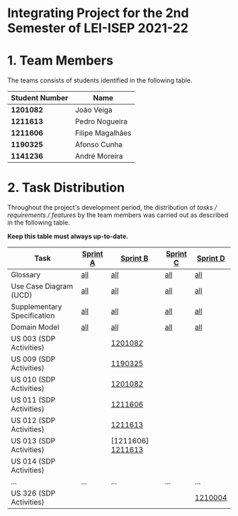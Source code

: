 # Integrating Project for the 2nd Semester of LEI-ISEP 2021-22 

# 1. Team Members

The teams consists of students identified in the following table. 

| Student Number	 | Name             |
|-----------------|------------------|
| **1201082**     | João Veiga       |
| **1211613**     | Pedro Nogueira   |
| **1211606**     | Filipe Magalhães |
| **1190325**     | Afonso Cunha     |
| **1141236**     | André Moreira    |



# 2. Task Distribution ###


Throughout the project's development period, the distribution of _tasks / requirements / features_ by the team members was carried out as described in the following table. 

**Keep this table must always up-to-date.**

| Task                        | [Sprint A](SprintA/README.md) | [Sprint B](SprintB/README.md)               | [Sprint C](SprintC/README.md) | [Sprint D](SprintD/README.md) |
|-----------------------------|-------------------------------|---------------------------------------------|-------------------------------|-------------------------------|
| Glossary                    | [all](SprintA/Glossary.md)    | [all](SprintB/Glossary.md)                  | [all](SprintC/Glossary.md)    | [all](SprintD/Glossary.md)    |
| Use Case Diagram (UCD)      | [all](SprintA/UCD.md)         | [all](SprintB/UCD.md)                       | [all](SprintC/UCD.md)         | [all](SprintD/UCD.md)         |
| Supplementary Specification | [all](SprintA/FURPS.md)       | [all](SprintB/FURPS.md)                     | [all](SprintC/FURPS.md)       | [all](SprintD/FURPS.md)       |
| Domain Model                | [all](SprintA/DM.md)          | [all](SprintB/DM.md)                        | [all](SprintC/DM.md)          | [all](SprintD/DM.md)          |
| US 003 (SDP Activities)     |                               | [1201082](SprintB/US003/US003.md)           |                               |                               |
| US 009 (SDP Activities)     |                               | [1190325](SprintB/US009/US009.md)           |                               |                               |
| US 010 (SDP Activities)     |                               | [1201082](SprintB/US010/US010.md)           |                               |                               |
| US 011 (SDP Activities)     |                               | [1211606](SprintB/US011/US011.md)           |                               |                               |
| US 012 (SDP Activities)     |                               | [1211613](SprintB/US012/US012.md)           |                               |                               |
| US 013 (SDP Activities)     |                               | [1211606] [1211613](SprintB/US013/US013.md) |                               |                               |
| US 014 (SDP Activities)     |                               |                                             |                               |                               |
| ...                         | ...                           | ...                                         | ...                           | ...                           |
| US 326 (SDP Activities)     |                               |                                             |                               | [1210004](SprintA/US326.md)   |

